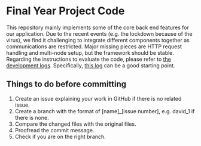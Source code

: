 # Final Year Project Code

This repository mainly implements some of the core back end features for our application.
Due to the recent events (e.g. the lockdown because of the virus), we find it challenging to integrate different components together as communications are restricted.
Major missing pieces are HTTP request handling and multi-node setup, but the framework should be stable.
Regarding the instructions to evaluate the code, please refer to [the development logs](./development-logs/).
Specifically, [this log](<./20200213~20200217 Retrieving essential information from the database to log in and after the login.md>) can be a good starting point.

## Things to do before committing

1. Create an issue explaining your work in GitHub if there is no related issue.
2. Create a branch with the format of [name]_[issue number], e.g. david_1 if there is none.
3. Compare the changed files with the original files.
4. Proofread the commit message.
5. Check if you are on the right branch.
